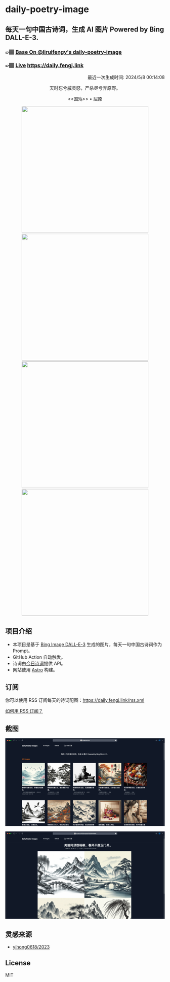 
# daily-poetry-image

## 每天一句中国古诗词，生成 AI 图片 Powered by Bing DALL-E-3.

### 👉🏽 [Base On @liruifengv's daily-poetry-image](https://github.com/liruifengv/daily-poetry-image)

### 👉🏽 [Live](https://daily.fengj.link) https://daily.fengj.link

<p align="right">
  最近一次生成时间: 2024/5/8 00:14:08
</p>
<p align="center">
天时怼兮威灵怒，严杀尽兮弃原野。
</p>
<p align="center">
<<国殇>> • 屈原
</p>
<p align="center">
<img src="https://tse2.mm.bing.net/th/id/OIG4.uL9DBv0rZI.uvYDmyj5." height="400" width="400" />
<img src="https://tse2.mm.bing.net/th/id/OIG4._c2BOSS1tCtc12QA.7IG" height="400" width="400" />
<img src="https://tse3.mm.bing.net/th/id/OIG4.WrWcKtkMoMgrzA4aOlvK" height="400" width="400" />
<img src="https://tse3.mm.bing.net/th/id/OIG4.szVY2wjjdGHkLs6Ds3kV" height="400" width="400" />
</p>

## 项目介绍

-   本项目是基于 [Bing Image DALL-E-3](https://www.bing.com/images/create) 生成的图片，每天一句中国古诗词作为 Prompt。
-   GitHub Action 自动触发。
-   诗词由[今日诗词](https://www.jinrishici.com/)提供 API。
-   网站使用 [Astro](https://astro.build) 构建。

## 订阅

你可以使用 RSS 订阅每天的诗词配图：https://daily.fengj.link/rss.xml

[如何用 RSS 订阅？](https://zhuanlan.zhihu.com/p/55026716)

## 截图

![图片列表](./screenshots/Snipaste_2023-12-28_21-00-26.png)

![图片详情](./screenshots/Snipaste_2023-12-28_21-00-53.png)

## 灵感来源

-   [yihong0618/2023](https://github.com/yihong0618/2023)

## License

MIT
